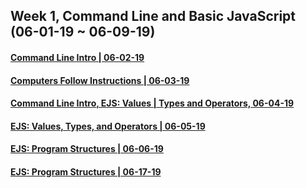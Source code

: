 ## Week 1, Command Line and Basic JavaScript (06-01-19 ~ 06-09-19)

#### [Command Line Intro | 06-02-19](./06-02-19-cli-intro)
#### [Computers Follow Instructions | 06-03-19](./06-03-19-computers-follow-instructions)
#### [Command Line Intro, EJS: Values | Types and Operators, 06-04-19 ](./06-04-19-cli-intro-and-ejs-01)
#### [EJS: Values, Types, and Operators | 06-05-19](./06-05-19-git-and-ejs-01)
#### [EJS: Program Structures | 06-06-19](./06-06-19-ejs-02)
#### [EJS: Program Structures | 06-17-19](./06-07-19-ejs-02)
